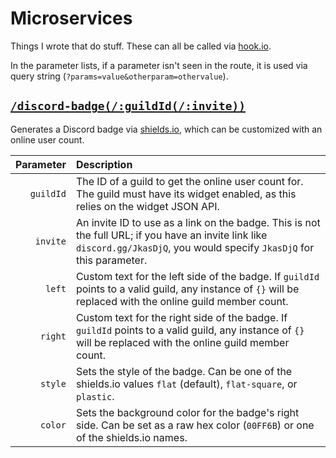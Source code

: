 # Microservices

Things I wrote that do stuff. These can all be called via [hook.io](https://hook.io/).

In the parameter lists, if a parameter isn't seen in the route, it is used via query string (`?params=value&otherparam=othervalue`).

## [`/discord-badge(/:guildId(/:invite))`](https://hook.io/geo1088/discord-badge)

Generates a Discord badge via [shields.io](http://shields.io), which can be customized with an online user count.

Parameter | Description
---------:|:-----------
`guildId` | The ID of a guild to get the online user count for. The guild must have its widget enabled, as this relies on the widget JSON API.
`invite` | An invite ID to use as a link on the badge. This is not the full URL; if you have an invite link like `discord.gg/JkasDjQ`, you would specify `JkasDjQ` for this parameter.
`left` | Custom text for the left side of the badge. If `guildId` points to a valid guild, any instance of `{}` will be replaced with the online guild member count.
`right` | Custom text for the right side of the badge. If `guildId` points to a valid guild, any instance of `{}` will be replaced with the online guild member count.
`style` | Sets the style of the badge. Can be one of the shields.io values `flat` (default), `flat-square`, or `plastic`.
`color` | Sets the background color for the badge's right side. Can be set as a raw hex color (`00FF6B`) or one of the shields.io names.
